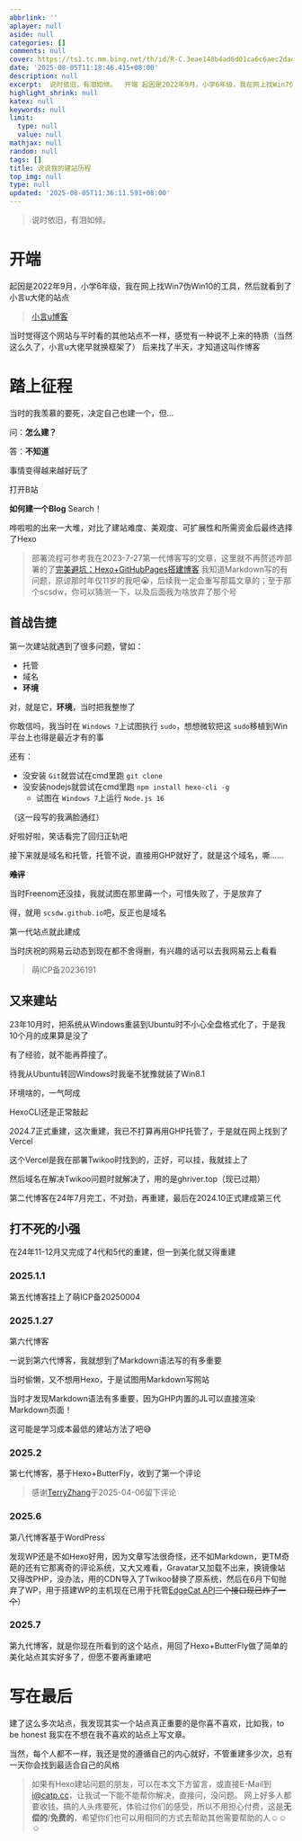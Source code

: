 ```yaml
---
abbrlink: ''
aplayer: null
aside: null
categories: []
comments: null
cover: https://ts1.tc.mm.bing.net/th/id/R-C.3eae148b4ad6d01ca6c6aec2dad06734?rik=vrjYehxHMIxSPw&pid=ImgRaw&r=0
date: '2025-08-05T11:18:46.415+08:00'
description: null
excerpt:  说时依旧，有泪如倾。  开端 起因是2022年9月，小学6年级，我在网上找Win7伪Win10的工具，然后就看到了小言u大佬的站点  小言u博客  当时觉得这个网站与平时看的其他站点不一样，感觉有一种说不上来的特质（当然这么久了，小言u大佬早就换框架了） 后来找了半天，才知道这叫作博客 踏上征程 当时的我羡慕的要死，决定自己也建一个，但… 问：怎么建？ 答：不知道 事情变得越来越好玩了 打开B站...
highlight_shrink: null
katex: null
keywords: null
limit:
  type: null
  value: null
mathjax: null
random: null
tags: []
title: 说说我的建站历程
top_img: null
type: null
updated: '2025-08-05T11:36:11.591+08:00'
---
```

> 说时依旧，有泪如倾。

# 开端

起因是2022年9月，小学6年级，我在网上找Win7伪Win10的工具，然后就看到了小言u大佬的站点

> [小言u博客](https://zxz.ee)

当时觉得这个网站与平时看的其他站点不一样，感觉有一种说不上来的特质（当然这么久了，小言u大佬早就换框架了）
后来找了半天，才知道这叫作博客

# 踏上征程

当时的我羡慕的要死，决定自己也建一个，但…

问：**怎么建？**

答：**不知道**

事情变得越来越好玩了

打开B站

**如何建一个Blog** Search！

哗啦啦的出来一大堆，对比了建站难度、美观度、可扩展性和所需资金后最终选择了Hexo

> 部署流程可参考我在2023-7-27第一代博客写的文章，这里就不再赘述咋部署的了[完美避坑：Hexo+GitHubPages搭建博客](https://scsdw.github.io/2023/07/27/完美避坑：hexo-githubpages搭建博客)
> 我知道Markdown写的有问题，原谅那时年仅11岁的我吧😭，后续我一定会重写那篇文章的；至于那个scsdw，你可以猜测一下，以及后面我为啥放弃了那个号

## 首战告捷

第一次建站就遇到了很多问题，譬如：

- 托管
- 域名
- **环境**

对，就是它，**环境**，当时把我整惨了

你敢信吗，我当时在 `Windows 7`上试图执行 `sudo`，想想微软把这 `sudo`移植到Win平台上也得是最近才有的事

还有：

- 没安装 `Git`就尝试在cmd里跑 `git clone`
- 没安装nodejs就尝试在cmd里跑 `npm install hexo-cli -g`
  - 试图在 `Windows 7`上运行 `Node.js 16`

（这一段写的我满脸通红）

好啦好啦，笑话看完了回归正轨吧

接下来就是域名和托管，托管不说，直接用GHP就好了，就是这个域名，嘶……

**~~难评~~**

当时Freenom还没挂，我就试图在那里薅一个，可惜失败了，于是放弃了

得，就用 `scsdw.github.io`吧，反正也是域名

第一代站点就此建成

当时庆祝的网易云动态到现在都不舍得删，有兴趣的话可以去我网易云上看看

> 萌ICP备20236191

## 又来建站

23年10月时，把系统从Windows重装到Ubuntu时不小心全盘格式化了，于是我10个月的成果算是没了

有了经验，就不能再莽撞了。

待我从Ubuntu转回Windows时我毫不犹豫就装了Win8.1

环境啥的，一气呵成

HexoCLI还是正常敲起

2024.7正式重建，这次重建，我已不打算再用GHP托管了，于是就在网上找到了Vercel

这个Vercel是我在部署Twikoo时找到的，正好，可以挂，我就挂上了

然后域名在解决Twikoo问题时就解决了，用的是ghriver.top（现已过期）

第二代博客在24年7月完工，不对劲，再重建，最后在2024.10正式建成第三代

## 打不死的小强

在24年11-12月又完成了4代和5代的重建，但一到美化就又得重建

### 2025.1.1

第五代博客挂上了萌ICP备20250004

### 2025.1.27

第六代博客

一说到第六代博客，我就想到了Markdown语法写的有多重要

当时偷懒，又不想用Hexo，于是试图用Markdown写网站

当时才发现Markdown语法有多重要，因为GHP内置的JL可以直接渲染Markdown页面！

这可能是学习成本最低的建站方法了吧😅

### 2025.2

第七代博客，基于Hexo+ButterFly，收到了第一个评论

> 感谢[TerryZhang](https://mrzxr.com)于2025-04-06留下评论

### 2025.6

第八代博客基于WordPress

发现WP还是不如Hexo好用，因为文章写法很奇怪，还不如Markdown，更TM奇葩的还有它那离奇的评论系统，又大又难看，Gravatar又加载不出来，换镜像站又得改PHP，没办法，用的CDN导入了Twikoo替换了原系统，然后在6月下旬抛弃了WP，用于搭建WP的主机现在已用于托管[EdgeCat API](https://api.catp.cc)~~三个接口现已炸了一个~~）

### 2025.7

第九代博客，就是你现在所看到的这个站点，用回了Hexo+ButterFly做了简单的美化站点其实好多了，但愿不要再重建吧

# 写在最后

建了这么多次站点，我发现其实一个站点真正重要的是你喜不喜欢，比如我，to be honest 我实在不想在我不喜欢的站点上写文章。

当然，每个人都不一样，我还是觉的遵循自己的内心就好，不管重建多少次，总有一天你会找到最适合自己的风格

> 如果有Hexo建站问题的朋友，可以在本文下方留言，或直接E-Mail到[i@catp.cc](mailto:i@catp.cc)，让我试一下能不能帮你解决，直接问，没问题。
> 网上好多人都要收钱，搞的人头疼要死，体验过你们的感受，所以不用担心付费，这是**无偿的**/**免费的**，希望你们也可以用相同的方式去帮助其他需要帮助的人☺️☺️☺️


